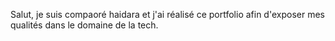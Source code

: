 Salut, je suis compaoré haidara et j'ai réalisé ce portfolio afin d'exposer mes qualités dans le domaine de la tech.
